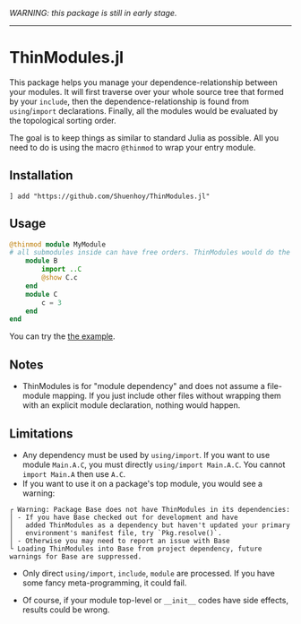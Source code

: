 
*WARNING: this package is still in early stage.*
- - -
# ThinModules.jl

This package helps you manage your dependence-relationship
between your modules. It will first traverse over your whole
source tree that formed by your `include`, then the
dependence-relationship is found from `using`/`import`
declarations. Finally, all the modules would be evaluated by
the topological sorting order.

The goal is to keep things as similar to standard Julia as
possible. All you need to do is using the macro `@thinmod`
to wrap your entry module.


## Installation

```
] add "https://github.com/Shuenhoy/ThinModules.jl"
```

## Usage
```julia
@thinmod module MyModule
# all submodules inside can have free orders. ThinModules would do the re-order.
    module B
        import ..C
        @show C.c
    end
    module C
        c = 3
    end
end
```

You can try the [the example](./examples/).

## Notes
* ThinModules is for "module dependency" and does not assume
  a file-module mapping. If you just include other files
  without wrapping them with an explicit module declaration,
  nothing would happen.

## Limitations
* Any dependency must be used by `using/import`. If you want
  to use module `Main.A.C`, you must directly `using/import
  Main.A.C`. You cannot `import Main.A` then use `A.C`.
* If you want to use it on a package's top module, you would see a
  warning:
```
┌ Warning: Package Base does not have ThinModules in its dependencies:
│ - If you have Base checked out for development and have
│   added ThinModules as a dependency but haven't updated your primary
│   environment's manifest file, try `Pkg.resolve()`.
│ - Otherwise you may need to report an issue with Base
└ Loading ThinModules into Base from project dependency, future warnings for Base are suppressed.
```
* Only direct `using/import`, `include`, `module` are
  processed. If you have some fancy meta-programming, it
  could fail.

* Of course, if your module top-level or `__init__` codes have side effects, results
  could be wrong.